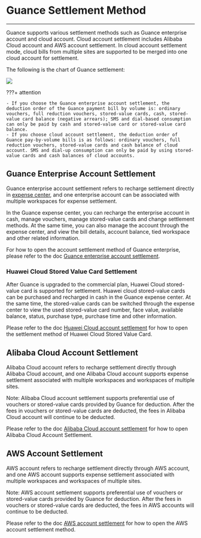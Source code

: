 # Guance Settlement Method
---

Guance supports various settlement methods such as Guance enterprise account and cloud account. Cloud account settlement includes Alibaba Cloud account and AWS account settlement. In cloud account settlement mode, cloud bills from multiple sites are supported to be merged into one cloud account for settlement.

The following is the chart of Guance settlement:

![](../img/billing-index-1.png)

???+ attention

    - If you choose the Guance enterprise account settlement, the deduction order of the Guance payment bill by volume is: ordinary vouchers, full reduction vouchers, stored-value cards, cash, stored-value card balance (negative arrears); SMS and dial-based consumption can only be paid by cash and stored-value card or stored-value card balance.
    - If you choose cloud account settlement, the deduction order of Guance pay-by-volume bills is as follows: ordinary vouchers, full reduction vouchers, stored-value cards and cash balance of cloud account. SMS and dial-up consumption can only be paid by using stored-value cards and cash balances of cloud accounts.

## Guance Enterprise Account Settlement

Guance enterprise account settlement refers to recharge settlement directly in [expense center](../../billing/cost-center/index.md), and one enterprise account can be associated with multiple workspaces for expense settlement.

In the Guance expense center, you can recharge the enterprise account in cash, manage vouchers, manage stored-value cards and change settlement methods. At the same time, you can also manage the account through the expense center, and view the bill details, account balance, tied workspace and other related information.

For how to open the account settlement method of Guance enterprise, please refer to the doc [Guance enterprise account settlement](../../billing/billing-account/enterprise-account.md).

### Huawei Cloud Stored Value Card Settlement

After Guance is upgraded to the commercial plan, Huawei Cloud stored-value card is supported for settlement. Huawei cloud stored-value cards can be purchased and recharged in cash in the Guance expense center. At the same time, the stored-value cards can be switched through the expense center to view the used stored-value card number, face value, available balance, status, purchase type, purchase time and other information.

Please refer to the doc [Huawei Cloud account settlement](../../billing/billing-account/huaweicloud-account.md) for how to open the settlement method of Huawei Cloud Stored Value Card.

## Alibaba Cloud Account Settlement

Alibaba Cloud account refers to recharge settlement directly through Alibaba Cloud account, and one Alibaba Cloud account supports expense settlement associated with multiple workspaces and workspaces of multiple sites.

Note: Alibaba Cloud account settlement supports preferential use of vouchers or stored-value cards provided by Guance for deduction. After the fees in vouchers or stored-value cards are deducted, the fees in Alibaba Cloud account will continue to be deducted.

Please refer to the doc [Alibaba Cloud account settlement](../../billing/billing-account/aliyun-account.md) for how to open Alibaba Cloud Account Settlement.

## AWS Account Settlement

AWS account refers to recharge settlement directly through AWS account, and one AWS account supports expense settlement associated with multiple workspaces and workspaces of multiple sites.

Note: AWS account settlement supports preferential use of vouchers or stored-value cards provided by Guance for deduction. After the fees in vouchers or stored-value cards are deducted, the fees in AWS accounts will continue to be deducted.

Please refer to the doc [AWS account settlement](../../billing/billing-account/aws-account.md) for how to open the AWS account settlement method.
